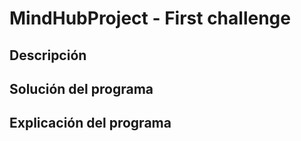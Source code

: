 # MindHubProject - First challenge

## Descripción

## Solución del programa

## Explicación del programa
